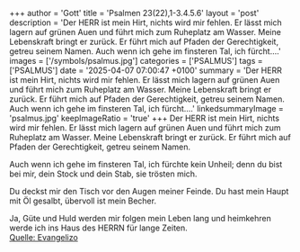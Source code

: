 +++
author = 'Gott'
title = 'Psalmen 23(22),1-3.4.5.6'
layout = 'post'
description = 'Der HERR ist mein Hirt, nichts wird mir fehlen. Er lässt mich lagern auf grünen Auen  und führt mich zum Ruheplatz am Wasser. Meine Lebenskraft bringt er zurück.  Er führt mich auf Pfaden der Gerechtigkeit, getreu seinem Namen.  Auch wenn ich gehe im finsteren Tal,  ich fürcht....'
images = ['/symbols/psalmus.jpg']
categories = ['PSALMUS']
tags = ['PSALMUS']
date = '2025-04-07 07:00:47 +0100'
summary = 'Der HERR ist mein Hirt, nichts wird mir fehlen. Er lässt mich lagern auf grünen Auen  und führt mich zum Ruheplatz am Wasser. Meine Lebenskraft bringt er zurück.  Er führt mich auf Pfaden der Gerechtigkeit, getreu seinem Namen.  Auch wenn ich gehe im finsteren Tal,  ich fürcht....'
linkedsummaryImage = 'psalmus.jpg'
keepImageRatio = 'true'
+++
Der HERR ist mein Hirt, nichts wird mir fehlen.
Er lässt mich lagern auf grünen Auen 
und führt mich zum Ruheplatz am Wasser.
Meine Lebenskraft bringt er zurück. 
Er führt mich auf Pfaden der Gerechtigkeit, getreu seinem Namen.

Auch wenn ich gehe im finsteren Tal, 
ich fürchte kein Unheil; 
denn du bist bei mir, 
dein Stock und dein Stab, sie trösten mich.<!--more-->

Du deckst mir den Tisch 
vor den Augen meiner Feinde. 
Du hast mein Haupt mit Öl gesalbt, 
übervoll ist mein Becher.

Ja, Güte und Huld 
werden mir folgen mein Leben lang 
und heimkehren werde ich ins Haus des HERRN 
für lange Zeiten.<br> [Quelle: Evangelizo](https://evangeliumtagfuertag.org/DE/gospel)